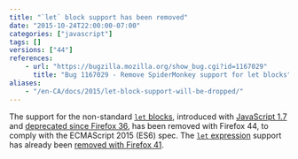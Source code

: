 ```yaml
---
title: "`let` block support has been removed"
date: "2015-10-24T22:00:00-07:00"
categories: ["javascript"]
tags: []
versions: ["44"]
references:
    - url: "https://bugzilla.mozilla.org/show_bug.cgi?id=1167029"
      title: "Bug 1167029 - Remove SpiderMonkey support for let blocks"
aliases:
    - "/en-CA/docs/2015/let-block-support-will-be-dropped/"
---
```

The support for the non-standard [`let` blocks](https://developer.mozilla.org/docs/Web/JavaScript/Reference/Statements/let#let_blocks), introduced with [JavaScript 1.7](https://developer.mozilla.org/docs/Web/JavaScript/New_in_JavaScript/1.7) and [deprecated since Firefox 36](https://www.fxsitecompat.com/en-CA/docs/2014/let-blocks-and-expressions-have-been-deprecated/), has been removed with Firefox 44, to comply with the ECMAScript 2015 (ES6) spec. The [`let` expression](https://developer.mozilla.org/docs/Web/JavaScript/Reference/Statements/let#let_expressions) support has already been [removed with Firefox 41](https://www.fxsitecompat.com/en-CA/docs/2015/let-expression-support-has-been-dropped/).
